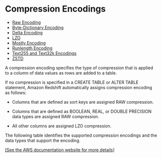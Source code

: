 # Compression Encodings<a name="c_Compression_encodings"></a>


+ [Raw Encoding](c_Raw_encoding.md)
+ [Byte\-Dictionary Encoding](c_Byte_dictionary_encoding.md)
+ [Delta Encoding](c_Delta_encoding.md)
+ [LZO](lzo-encoding.md)
+ [Mostly Encoding](c_MostlyN_encoding.md)
+ [Runlength Encoding](c_Runlength_encoding.md)
+ [Text255 and Text32k Encodings](c_Text255_encoding.md)
+ [ZSTD](zstd-encoding.md)

<a name="compression-encoding-list"></a>A compression encoding specifies the type of compression that is applied to a column of data values as rows are added to a table\.

If no compression is specified in a CREATE TABLE or ALTER TABLE statement, Amazon Redshift automatically assigns compression encoding as follows:

+ Columns that are defined as sort keys are assigned RAW compression\.

+ Columns that are defined as BOOLEAN, REAL, or DOUBLE PRECISION data types are assigned RAW compression\.

+ All other columns are assigned LZO compression\.

The following table identifies the supported compression encodings and the data types that support the encoding\.

[\[See the AWS documentation website for more details\]](http://docs.aws.amazon.com/redshift/latest/dg/c_Compression_encodings.html)